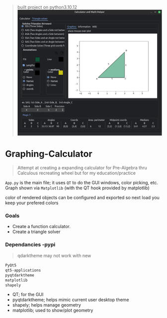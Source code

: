 >built project on python3.10.12
>![Logo of the project](https://github.com/Billy-gk101/Graphing-Calculator/blob/main/img_geometry.png)
# Graphing-Calculator
> Attempt at creating a expanding calculator for Pre-Algebra thru Calculous
recreating wheel but for my education/practice

`App.py` is the main file; it uses `QT` to do the GUI windows, color picking, etc.
Graph shown via `Matplotlib` (with the QT hook provided by matplotlib)

color of rendered objects can be configured and exported so next load you keep your prefered colors


### Goals
- Create a function calculator.
- Create a triangle solver


### Dependancies -pypi
>qdarktheme may not work with new
```shell
PyQt5
qt5-applications
pyqtdarktheme
matplotlib
shapely
```
- QT; for the GUI
- pyqtdarktheme; helps mimic current user desktop theme
- shapely; helps manage geometry
- matplotlib; used to show/plot geometry
